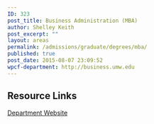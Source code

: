 ```yaml
---
ID: 323
post_title: Business Administration (MBA)
author: Shelley Keith
post_excerpt: ""
layout: areas
permalink: /admissions/graduate/degrees/mba/
published: true
post_date: 2015-08-07 23:09:52
wpcf-department: http://business.umw.edu
---
```


<!-- Types Custom Fields: -->

<!-- resource-links -->
<h2>Resource Links</h2>
<!-- department -->
<a href="http://business.umw.edu" class="button">Department Website</a>
<!-- End department -->

<!-- End resource-links -->

<!-- End Types Custom Fields -->